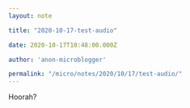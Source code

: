 ```yaml
---
layout: note

title: "2020-10-17-test-audio"

date: 2020-10-17T10:48:00.000Z

author: 'anon-microblogger'

permalink: "/micro/notes/2020/10/17/test-audio/"
---
```


Hoorah?
